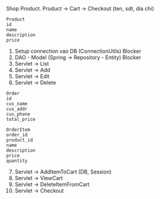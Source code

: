 Shop Product.
Product -> Cart -> Checkout (ten, sdt, dia chi)

```
Product
id
name
description
price
```

1. Setup connection vao DB (ConnectionUtils) Blocker
2. DAO - Model  (Spring -> Repository - Entity) Blocker
3. Servlet -> List
4. Servlet -> Add
5. Servlet -> Edit
6. Servlet -> Delete
```
Order
id
cus_name
cus_addr
cus_phone
total_price

OrderItem
order_id
product_id
name
description
price
quantity
```
7. Servlet -> AddItemToCart (DB, Session)
8. Servlet -> ViewCart
9. Servlet -> DeleteItemFromCart
8. Servlet -> Checkout
